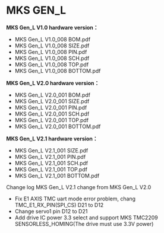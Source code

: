 # MKS GEN_L<br>
**MKS Gen_L V1.0 hardware version：**<br>
+ MKS Gen_L V1.0_008 BOM.pdf<br>
+ MKS Gen_L V1.0_008 SIZE.pdf<br>
+ MKS Gen_L V1.0_008 PIN.pdf<br>
+ MKS Gen_L V1.0_008 SCH.pdf<br>
+ MKS Gen_L V1.0_008 TOP.pdf<br>
+ MKS Gen_L V1.0_008 BOTTOM.pdf<br>

**MKS Gen_L V2.0 hardware version：**<br>
+ MKS Gen_L V2.0_001 BOM.pdf<br>
+ MKS Gen_L V2.0_001 SIZE.pdf<br>
+ MKS Gen_L V2.0_001 PIN.pdf<br>
+ MKS Gen_L V2.0_001 SCH.pdf<br>
+ MKS Gen_L V2.0_001 TOP.pdf<br>
+ MKS Gen_L V2.0_001 BOTTOM.pdf<br>

**MKS Gen_L V2.1 hardware version：**<br>
+ MKS Gen_L V2.1_001 SIZE.pdf<br>
+ MKS Gen_L V2.1_001 PIN.pdf<br>
+ MKS Gen_L V2.1_001 SCH.pdf<br>
+ MKS Gen_L V2.1_001 TOP.pdf<br>
+ MKS Gen_L V2.1_001 BOTTOM.pdf<br>

Change log
MKS Gen_L V2.1 change from MKS Gen_L V2.0
- Fix E1 AXIS TMC uart mode error problem, chang TMC_E1_RX_PIN(SPI_CS) D21 to D12
- Change servo1 pin D12 to D21
- Add drive IC power 3.3 select and support MKS TMC2209 SENSORLESS_HOMING(The drive must use 3.3V power)
